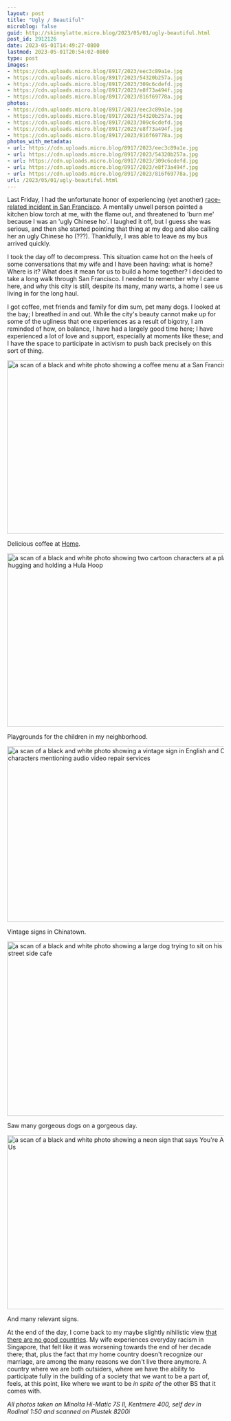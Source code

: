 ```yaml
---
layout: post
title: "Ugly / Beautiful"
microblog: false
guid: http://skinnylatte.micro.blog/2023/05/01/ugly-beautiful.html
post_id: 2912126
date: 2023-05-01T14:49:27-0800
lastmod: 2023-05-01T20:54:02-0800
type: post
images:
- https://cdn.uploads.micro.blog/8917/2023/eec3c89a1e.jpg
- https://cdn.uploads.micro.blog/8917/2023/54320b257a.jpg
- https://cdn.uploads.micro.blog/8917/2023/309c6cdefd.jpg
- https://cdn.uploads.micro.blog/8917/2023/e8f73a494f.jpg
- https://cdn.uploads.micro.blog/8917/2023/816f69778a.jpg
photos:
- https://cdn.uploads.micro.blog/8917/2023/eec3c89a1e.jpg
- https://cdn.uploads.micro.blog/8917/2023/54320b257a.jpg
- https://cdn.uploads.micro.blog/8917/2023/309c6cdefd.jpg
- https://cdn.uploads.micro.blog/8917/2023/e8f73a494f.jpg
- https://cdn.uploads.micro.blog/8917/2023/816f69778a.jpg
photos_with_metadata:
- url: https://cdn.uploads.micro.blog/8917/2023/eec3c89a1e.jpg
- url: https://cdn.uploads.micro.blog/8917/2023/54320b257a.jpg
- url: https://cdn.uploads.micro.blog/8917/2023/309c6cdefd.jpg
- url: https://cdn.uploads.micro.blog/8917/2023/e8f73a494f.jpg
- url: https://cdn.uploads.micro.blog/8917/2023/816f69778a.jpg
url: /2023/05/01/ugly-beautiful.html
---
```

Last Friday, I had the unfortunate honor of experiencing (yet another) [race-related incident in San Francisco](https://hachyderm.io/@skinnylatte/110279582306828894). A mentally unwell person pointed a kitchen blow torch at me, with the flame out, and threatened to 'burn me' because I was an 'ugly Chinese ho'. I laughed it off, but I guess she was serious, and then she started pointing that thing at my dog and also calling her an ugly Chinese ho (???). Thankfully, I was able to leave as my bus arrived quickly. 

I took the day off to decompress. This situation came hot on the heels of some conversations that my wife and I have been having: what is home? Where is it? What does it mean for us to build a home together?  I decided to take a long walk through San Francisco. I needed to remember why I came here, and why this city is still,  despite its many, many warts, a home I see us living in for the long haul. 

I got coffee, met friends and family for dim sum, pet many dogs. I looked at the bay; I breathed in and out. While the city's beauty cannot make up for some of the ugliness that one experiences as a result of bigotry, I am reminded of how, on balance, I have had a largely good time here; I have experienced a lot of love and support, especially at moments like these; and I have the space to participate in activism to push back precisely on this sort of thing.

<img src="uploads/2023/eec3c89a1e.jpg" width="600" height="403" alt="a scan of a black and white photo showing a coffee menu at a San Francisco cafe" />

Delicious coffee at [Home](https://goo.gl/maps/1GbYrGBUhJ8duPQa7).

<img src="uploads/2023/54320b257a.jpg" width="600" height="403" alt="a scan of a black and white photo showing two cartoon characters at a playground hugging and holding a Hula Hoop" />

Playgrounds for the children in my neighborhood.

<img src="uploads/2023/309c6cdefd.jpg" width="600" height="408" alt="a scan of a black and white photo showing a vintage sign in English and Chinese characters mentioning audio video repair services" />

Vintage signs in Chinatown.

<img src="uploads/2023/e8f73a494f.jpg" width="600" height="405" alt="a scan of a black and white photo showing a large dog trying to sit on his owner at a street side cafe" />

Saw many gorgeous dogs on a gorgeous day.

<img src="uploads/2023/816f69778a.jpg" width="600" height="404" alt="a scan of a black and white photo showing a neon sign that says You're Already One Of Us" />

And many relevant signs.

At the end of the day, I come back to my maybe slightly nihilistic view [that there are no good countries](https://popagandhi.com/2022-11-america/). My wife experiences everyday racism in Singapore, that felt like it was worsening towards the end of her decade there; that, plus the fact that my home country doesn't recognize our marriage, are among the many reasons we don't live there anymore. A country where we are both outsiders, where we have the ability to participate fully in the building of a society that we want to be a part of, feels, at this point, like where we want to be *in spite of* the other BS that it comes with.

*All photos taken on Minolta Hi-Matic 7S II, Kentmere 400, self dev in Rodinal 1:50 and scanned on Plustek 8200i*
